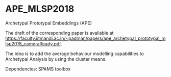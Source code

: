 # APE_MLSP2018
Archetypal Prototypal Embeddings (APE) 

The draft of the corresponding paper is available at https://faculty.iitmandi.ac.in/~padman/papers/ape_archetypal_prototypal_mlsp2018_cameraReady.pdf.

The idea is to add the average behaviour modelling capabilities to Archetypal Analysis by using the cluster means. 


Dependencies: SPAMS toolbox
